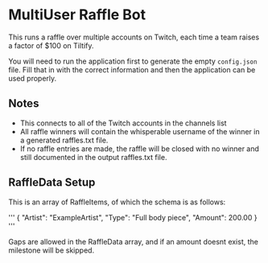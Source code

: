 # MultiUser Raffle Bot

This runs a raffle over multiple accounts on Twitch, each time a team raises a factor of $100 on Tiltify.

You will need to run the application first to generate the empty `config.json` file. Fill that in with the correct information and then the application can be used properly.

## Notes

* This connects to all of the Twitch accounts in the channels list
* All raffle winners will contain the whisperable username of the winner in a generated raffles.txt file.
* If no raffle entries are made, the raffle will be closed with no winner and still documented in the output raffles.txt file.

## RaffleData Setup

This is an array of RaffleItems, of which the schema is as follows:

'''
{
  "Artist": "ExampleArtist",
  "Type": "Full body piece",
  "Amount": 200.00
}
'''

Gaps are allowed in the RaffleData array, and if an amount doesnt exist, the milestone will be skipped.
